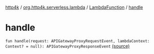 [http4k](../../index.md) / [org.http4k.serverless.lambda](../index.md) / [LambdaFunction](index.md) / [handle](./handle.md)

# handle

`fun handle(request: APIGatewayProxyRequestEvent, lambdaContext: Context? = null): APIGatewayProxyResponseEvent` [(source)](https://github.com/http4k/http4k/blob/master/http4k-serverless-lambda/src/main/kotlin/org/http4k/serverless/lambda/LambdaFunction.kt#L31)